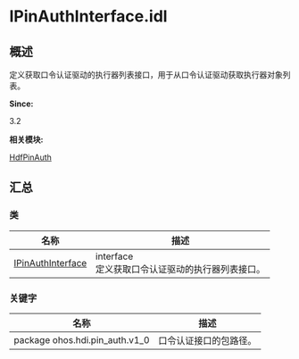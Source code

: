 # IPinAuthInterface.idl


## 概述

定义获取口令认证驱动的执行器列表接口，用于从口令认证驱动获取执行器对象列表。

**Since:**

3.2

**相关模块:**

[HdfPinAuth](_hdf_pin_auth.md)


## 汇总


### 类

  | 名称 | 描述 | 
| -------- | -------- |
| [IPinAuthInterface](interface_i_pin_auth_interface.md) | interface<br/>定义获取口令认证驱动的执行器列表接口。 | 


### 关键字

  | 名称 | 描述 | 
| -------- | -------- |
| package&nbsp;ohos.hdi.pin_auth.v1_0 | 口令认证接口的包路径。 | 
